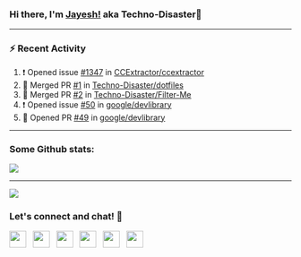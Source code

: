 ### Hi there, I'm [Jayesh!](https://technodisaster.wtf) aka Techno-Disaster👋


---

### :zap: Recent Activity

<!--START_SECTION:activity-->
1. ❗️ Opened issue [#1347](https://github.com//CCExtractor/ccextractor/issues/1347) in [CCExtractor/ccextractor](https://github.com//CCExtractor/ccextractor)
2. 🎉 Merged PR [#1](https://github.com//Techno-Disaster/dotfiles/pull/1) in [Techno-Disaster/dotfiles](https://github.com//Techno-Disaster/dotfiles)
3. 🎉 Merged PR [#2](https://github.com//Techno-Disaster/Filter-Me/pull/2) in [Techno-Disaster/Filter-Me](https://github.com//Techno-Disaster/Filter-Me)
4. ❗️ Opened issue [#50](https://github.com//google/devlibrary/issues/50) in [google/devlibrary](https://github.com//google/devlibrary)
5. 💪 Opened PR [#49](https://github.com//google/devlibrary/pull/49) in [google/devlibrary](https://github.com//google/devlibrary)
<!--END_SECTION:activity-->

---

### Some Github stats:

<a href="https://github.com/anuraghazra/github-readme-stats">
  <img align="center" src="https://github-readme-stats.vercel.app/api?username=Techno-Disaster&include_all_commits=false&count_private=true&show_icons=true&icon_color=f3437a&bg_color=30,f2ffe6,e6ffff" />
</a>

---

![](https://komarev.com/ghpvc/?username=Techno-Disaster)


### Let's connect and chat! :incoming_envelope:

<p>
 <a href="https://gitlab.com/Techno-Disaster"><img height="30" src="https://img.shields.io/badge/gitlab-FCA121.svg??&style=for-the-badge&logo=gitlab"></a>&nbsp;&nbsp;
<a href="https://twitter.com/techno_disaster"><img height="30" src="https://img.shields.io/badge/twitter-%231DA1F2.svg?&style=for-the-badge&logo=twitter&logoColor=white"></a>&nbsp;&nbsp;
<a href="https://www.instagram.com/techno_disaster"><img height="30" src="https://img.shields.io/badge/instagram-C13584.svg?&style=for-the-badge&logo=instagram&logoColor=white"></a>&nbsp;&nbsp;
<a href="mailto:nirvejayesh@gmail.com"><img height="30" src="https://img.shields.io/badge/gmail-c14438?&style=for-the-badge&logo=gmail&logoColor=white"></a>&nbsp;&nbsp;
<a href="https://t.me/techno_disaster"><img height="30" src="https://img.shields.io/badge/telegram-blue?&style=for-the-badge&logo=telegram&logoColor=white" /></a>&nbsp;&nbsp;
<a href="https://www.linkedin.com/in/techno-disaster/"><img height="30" src="https://img.shields.io/badge/linkedin-blue.svg?&style=for-the-badge&logo=linkedin&logoColor=white"></a>&nbsp;&nbsp;

</p>
